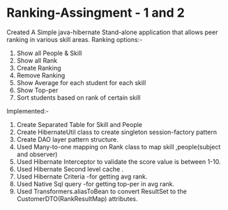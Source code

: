 # Ranking-Assingment - 1 and 2

Created A Simple java-hibernate Stand-alone application that allows peer ranking in various skill areas.
Ranking options:-

1.  Show all People & Skill 
2.  Show all Rank 
3.  Create Ranking
4.  Remove Ranking
5.  Show Average for each student for each skill
6.  Show Top-per
7.  Sort students based on rank of certain skill

 
 Implemented:-

1. Create Separated Table for Skill and People
2. Create HibernateUtil class to create singleton session-factory pattern
3. Create DAO layer pattern structure.
4. Used Many-to-one mapping on Rank class to map skill ,people(subject and observer)
5. Used Hibernate Interceptor to validate the score value is between 1-10.
6. Used Hibernate Second level cache .
7. Used Hibernate Criteria  -for getting avg  rank.
8. Used Native Sql query  -for getting top-per in avg rank.
9. Used Transformers.aliasToBean to convert ResultSet to the CustomerDTO(RankResultMap) attributes.
 
